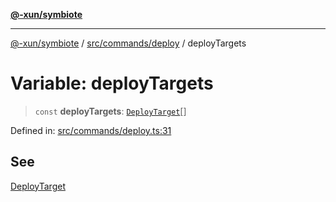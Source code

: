 [**@-xun/symbiote**](../../../../README.md)

***

[@-xun/symbiote](../../../../README.md) / [src/commands/deploy](../README.md) / deployTargets

# Variable: deployTargets

> `const` **deployTargets**: [`DeployTarget`](../enumerations/DeployTarget.md)[]

Defined in: [src/commands/deploy.ts:31](https://github.com/Xunnamius/symbiote/blob/e3c8f9ab2680e6eaa30465c77954050484c7c41e/src/commands/deploy.ts#L31)

## See

[DeployTarget](../enumerations/DeployTarget.md)
